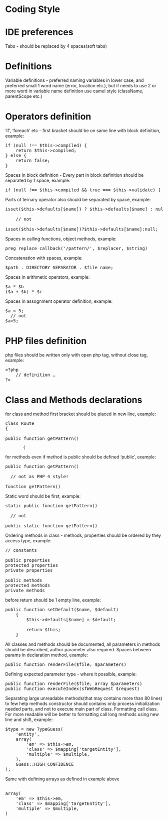 # Coding Style

# IDE preferences
Tabs - should be replaced by 4 spaces(soft tabs)

# Definitions
Variable definitions - preferred naming variables in lower case, and preferred small 1 word name (error, location etc.), but if needs to use 2 or more word in variable name definition use camel style (className, parentScope etc.)

# Operators definition
‘if’, ‘foreach’ etc - first bracket should be on same line with block definition, example:

<pre class="brush: php;">
if (null !== $this->compiled) {
    return $this->compiled;
} else {
    return false;
}
</pre>

Spaces in block definition - Every part in block definition should be separated by 1 space, example:

<pre>
if (null !== $this->compiled && true === $this->validate) {
</pre>

Parts of ternary operator also should be separated by space, example:
<pre>
isset($this->defaults[$name]) ? $this->defaults[$name] : null;

	// not 

isset($this->defaults[$name])?$this->defaults[$name]:null;
</pre>

Spaces in calling functions, object methods, example:
<pre>
preg_replace_callback('/pattern/', $replacer, $string)
</pre>

Concatenation with spaces, example:
<pre>
$path . DIRECTORY_SEPARATOR . $file_name;
</pre>

Spaces in arithmetic operators, example:
<pre>
$a * $b
($a + $b) * $c
</pre>

Spaces in assognment operator definition, example:
<pre>
$a = 5;
  // not 
$a=5;
</pre>

# PHP files definition
php files should be written only with open php tag, without close tag, example:
<pre>
&lt;?php
    // definition … 
?&gt;
</pre>

# Class and Methods declarations
for class and method first bracket should be placed in new line, example:
<pre>
class Route
{

public function getPattern()
</pre>
    		{
for methods even if method is public should be defined ‘public’, example:
<pre>
public function getPattern()

  // not as PHP 4 style!

function getPattern()
</pre>

Static word should be first, example:
<pre>
static public function getPattern()

  // not 

public static function getPattern()
</pre>

Ordering methods in class - methods, properties should be ordered by they access type, example:

<pre>
// constants
		
public properties
protected properties
private properties
		
public methods
protected methods
private methods
</pre>

before return should be 1 empty line, example:
<pre>
public function setDefault($name, $default)
    {
        $this->defaults[$name] = $default;
		                                      
        return $this;
    }
</pre>

All classes and methods should be documented, all parameters in methods should be described, author parameter also required. Spaces between params in declaration method, example:
<pre>
public function renderFile($file, $parameters)
</pre>

Defining expected parameter type - where it possible, example:
<pre>
public function renderFile($file, array $parameters)
public function executeIndex(sfWebRequest $request)
</pre>

Separating large unreadable methods(that may contains more than 80 lines) to few help methods constructor should contains only process initialization needed parts, and not to execute main part of class. Formatting call class. For more readable will be better to formatting call long methods using new line and shift, example:

<pre>
$type = new TypeGuess(
    'entity',
    array(
        'em' => $this->em,
        'class' => $mapping['targetEntity'],
        'multiple' => $multiple,
    ),
    Guess::HIGH_CONFIDENCE
);
</pre>

Same with defining arrays as defined in example above

<pre>			
array(
    'em' => $this->em,
    'class' => $mapping['targetEntity'],
    'multiple' => $multiple,
)
</pre>
